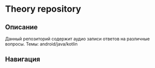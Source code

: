 # Theory repository

## Описание
Данный репозиторий содержит аудио записи ответов на различные вопросы.
Темы: android/java/kotlin

## Навигация


